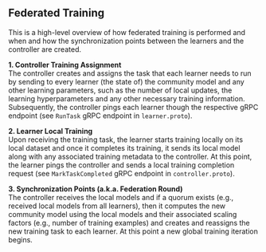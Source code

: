 ## Federated Training

This is a high-level overview of how federated training is performed and when and how the synchronization points between
the learners and the controller are created.

**1. Controller Training Assignment**\
The controller creates and assigns the task that each learner needs to run by sending to every learner (the state of)
the community model and any other learning parameters, such as the number of local updates, the learning hyperparameters
and any other necessary training information. Subsequently, the controller pings each learner though the respective gRPC
endpoint (see `RunTask` gRPC endpoint in `learner.proto`). 

**2. Learner Local Training** \
Upon receiving the training task, the learner starts training locally on its local dataset and once it completes its
training, it sends its local model along with any associated training metadata to the controller. At this point, the 
learner pings the controller and sends a local training completion request (see `MarkTaskCompleted` gRPC endpoint in `controller.proto`).

**3. Synchronization Points (a.k.a. Federation Round)** \
The controller receives the local models and if a quorum exists (e.g., received local models from all learners), then it
computes the new community model using the local models and their associated scaling factors
(e.g., number of training examples) and creates and reassigns the new training task to each learner. At this point a new
global training iteration begins. 
